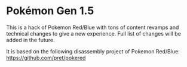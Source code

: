 # Pokémon Gen 1.5

This is a hack of Pokemon Red/Blue with tons of content revamps and technical changes to give a new experience.
Full list of changes will be added in the future.

It is based on the following disassembly project of Pokemon Red/Blue:
https://github.com/pret/pokered


